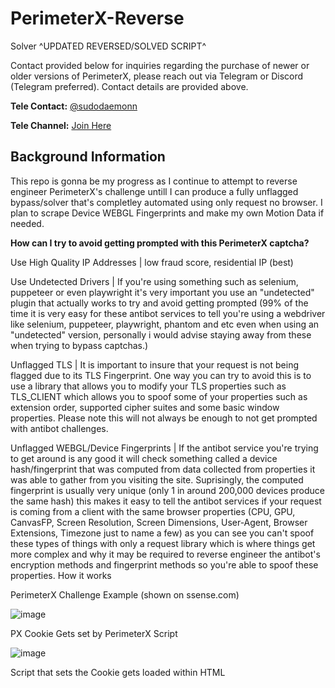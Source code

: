 # PerimeterX-Reverse



Solver ^UPDATED REVERSED/SOLVED SCRIPT^

Contact provided below for inquiries regarding the purchase of newer or older versions of PerimeterX, please reach out via Telegram or Discord (Telegram preferred). Contact details are provided above.

**Tele Contact:** [@sudodaemonn](https://t.me/sudodaemonn)

**Tele Channel:** [Join Here](https://t.me/+qP9G-_ii_XA1MGIx)

## Background Information

This repo is gonna be my progress as I continue to attempt to reverse engineer PerimeterX's challenge untill I can produce a fully unflagged bypass/solver that's completley automated using only request no browser. I plan to scrape Device WEBGL Fingerprints and make my own Motion Data if needed.

**How can I try to avoid getting prompted with this PerimeterX captcha?**

Use High Quality IP Addresses | low fraud score, residential IP (best)

Use Undetected Drivers | If you're using something such as selenium, puppeteer or even playwright it's very important you use an "undetected" plugin that actually works to try and avoid getting prompted (99% of the time it is very easy for these antibot services to tell you're using a webdriver like selenium, puppeteer, playwright, phantom and etc even when using an "undetected" version, personally i would advise staying away from these when trying to bypass captchas.)

Unflagged TLS | It is important to insure that your request is not being flagged due to its TLS Fingerprint. One way you can try to avoid this is to use a library that allows you to modify your TLS properties such as TLS_CLIENT which allows you to spoof some of your properties such as extension order, supported cipher suites and some basic window properties. Please note this will not always be enough to not get prompted with antibot challenges.

Unflagged WEBGL/Device Fingerprints | If the antibot service you're trying to get around is any good it will check something called a device hash/fingerprint that was computed from data collected from properties it was able to gather from you visiting the site. Suprisingly, the computed fingerprint is usually very unique (only 1 in around 200,000 devices produce the same hash) this makes it easy to tell the antibot services if your request is coming from a client with the same browser properties (CPU, GPU, CanvasFP, Screen Resolution, Screen Dimensions, User-Agent, Browser Extensions, Timezone just to name a few) as you can see you can't spoof these types of things with only a request library which is where things get more complex and why it may be required to reverse engineer the antibot's encryption methods and fingerprint methods so you're able to spoof these properties.
How it works

PerimeterX Challenge Example (shown on ssense.com)

![image](https://github.com/user-attachments/assets/7efc2c01-e1f3-48b5-9450-271ff1868521)


PX Cookie Gets set by PerimeterX Script

![image](https://github.com/user-attachments/assets/2ee12c20-21d6-493c-823f-4f081cc74ff0)


Script that sets the Cookie gets loaded within HTML <script> tag

![image](https://github.com/user-attachments/assets/2d60d532-8068-4774-bf76-a3e63743ee8c)


As you can see it shows the PxAPPID which is essentially the sites site_key

Request to fetch the challenge script

![image](https://github.com/user-attachments/assets/eb20e1b2-ad0e-45b7-9d07-ad9bcda02eb5)


Source Code of PerimeterX's loaded challenge

![image](https://github.com/user-attachments/assets/6c70530e-ff55-4fef-ab32-2e22f4a06343)

The source code is over 9,000 lines long but this is because it's obfuscated and it has a lot of polyfill functions. one thing you should note is that the source code has VM protection along with obfuscation, meaning that every time you refresh the page the function and variable names will change. PerimeterX along with many other antibot services use this to make it as difficult as possible for people to reverse engineer.

What we need to do

Solve Request

![image](https://github.com/user-attachments/assets/e7ab95aa-d2da-438e-b2a2-ebe57d4c536b)


This request essentially whitelist the set _pxhd cookie so that it is valid. So basically this is the captcha token. all we have to do is reverse the payload values so we can automate this.

Payload Value

![image](https://github.com/user-attachments/assets/bb251066-1810-4cbb-9fdb-a2e7fe6e2904)


These are the payload values

payload Encrypted & Encoded value I will need to reverse engineer (We can tell that base64 was used at some point because we can see an "=" which usually comes from padding) (COMPLETED REVERSE)
AppID this is basically the site key mentioned earlier (each site has a unique one of these)
tag this is the version tag (each site also has a unique version)
uuid randomly generated UUID this is usually just used as a request indentifier
ft A unique 3 digit number (each site has it's unique ft number)
seqrsc - 1.
en NTA always.
pc Generated Value I will need to reverse (NEEDS TO BE REVERSED)
sid TO BE DETERMINED
vid TO BE DETERMINED
pxhd This is the _pxhd cookie value which is basically the captcha token
cts TO BE DETERMINED
rsc This is the Request Count
